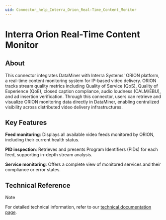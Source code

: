 ```yaml
---
uid: Connector_help_Interra_Orion_Real-Time_Content_Monitor
---
```


# Interra Orion Real-Time Content Monitor

## About

This connector integrates DataMiner with Interra Systems' ORION platform, a real-time content monitoring system for IP-based video delivery. ORION tracks stream quality metrics including Quality of Service (QoS), Quality of Experience (QoE), closed caption compliance, audio loudness (CALM/EBU), and ad insertion verification. Through this connector, users can retrieve and visualize ORION monitoring data directly in DataMiner, enabling centralized visibility across distributed video delivery infrastructures.

## Key Features

**Feed monitoring**: Displays all available video feeds monitored by ORION, including their current health status.

**PID inspection**: Retrieves and presents Program Identifiers (PIDs) for each feed, supporting in-depth stream analysis.

**Service monitoring**: Offers a complete view of monitored services and their compliance or error states.

## Technical Reference

> [!NOTE]
> For detailed technical information, refer to our [technical documentation page](xref:Connector_help_Interra_Orion_Real-Time_Content_Monitor_Technical).
